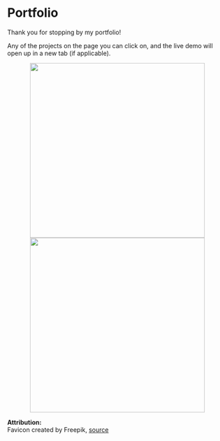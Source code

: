 # Portfolio

Thank you for stopping by my portfolio!  

Any of the projects on the page you can click on, and the live demo will open up in a new tab (if applicable).  


<p align="center">
<img src="https://media.giphy.com/media/XSy1xJRqjbU9CL1rkC/giphy.gif" width="400" height="auto" />
<img src="https://media.giphy.com/media/kvQMBGIAjXI2A64Yt7/giphy.gif" width="400" height="auto" />
</p>


**Attribution:**  
Favicon created by Freepik, [source](https://www.flaticon.com/free-icons/code)